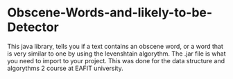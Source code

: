 # Obscene-Words-and-likely-to-be-Detector
This java library, tells you if a text contains an obscene word, or a word that is very similar to one by using the levenshtain algorythm.
The .jar file is what you need to import to your project.
This was done for the data structure and algorythms 2 course at EAFIT university.
